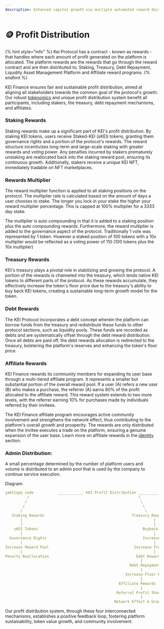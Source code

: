 ```yaml
---
description: Enhanced capital growth via multiple automated reward distribution pathways.
---
```


# 🪙 Profit Distribution

{% hint style="info" %}
Kei Protocol has a contract - known as rewards - that handles where each amount of profit generated on the platform is allocated. The platform rewards are the rewards that go through the reward contract and are then distributed to; Staking, Treasury, Debt Repayment, Liquidity  Asset Management Platform and Affiliate reward programs.
{% endhint %}

KEI Finance ensures fair and sustainable profit distribution, aimed at aligning all stakeholders towards the common goal of the protocol's growth. Our robust [tokenomics](tokenomics.md) and unique profit distribution system benefit all participants, including stakers, the treasury, debt repayment mechanisms, and affiliates.

### Staking Rewards

Staking rewards make up a significant part of KEI's profit distribution. By staking KEI tokens, users receive Staked-KEI (sKEI) tokens, granting them governance rights and a portion of the protocol's rewards. The reward structure incentivizes long-term and large-scale staking with greater rewards and voting power. Any penalties incurred by stakers prematurely unstaking are reallocated back into the staking reward pool, ensuring its continuous growth. Additionally, stakers receive a unique KEI NFT, immediately tradable on NFT marketplaces.

### Rewards Multiplier

The reward multiplier function is applied to all staking positions on the protocol. The multiplier rate is calculated based on the amount of days a user chooses to stake. The longer you lock in your stake the higher your reward multiplier percentage. This is capped at 100% multiplier for a 3333 day stake.&#x20;

The multiplier is auto compounding in that it is added to a staking position plus the auto compounding rewards. Furthermore, the reward multiplier is added to the governance aspect of the protocol. Traditionally 1 vote was represented by 1 token. However a staked position of 100 tokens with a 10x multiplier would be reflected as a voting power of 110 (100 tokens plus the 10x multiplier)&#x20;

### Treasury Rewards

KEI's treasury plays a pivotal role in stabilizing and growing the protocol. A portion of the rewards is channeled into the treasury, which lends native KEI tokens to different parts of the protocol. As these rewards accumulate, they effectively increase the token's floor price due to the treasury's ability to buy back KEI tokens, creating a sustainable long-term growth model for the token.

### Debt Rewards

The KEI Protocol incorporates a debt concept wherein the platform can borrow funds from the treasury and redistribute these funds to other protocol sections, such as liquidity pools. These funds are recorded as debts and are systematically offset through the debt reward distribution. Once all debts are paid off, the debt rewards allocation is redirected to the treasury, bolstering the platform's reserves and enhancing the token's floor price.

### Affiliate Rewards

KEI Finance rewards its community members for expanding its user base through a multi-tiered affiliate program. It represents a smaller but substantial portion of the overall reward pool. If a user (A) refers a new user (B) who makes a purchase, the referrer (A) earns 80% of the profit allocated to the affiliate reward. This reward system extends to two more levels, with the referrer earning 10% for purchases made by individuals referred by their invitees.

The KEI Finance affiliate program encourages active community involvement and strengthens the network effect, thus contributing to the platform's overall growth and prosperity. The rewards are only distributed when the invitee executes a trade on the platform, ensuring a genuine expansion of the user base.  Learn more on affiliate rewards in the [identity](../applications/affiliate.md) section.

### Admin Distribution:

A small percentage determined by the number of platform users and volume is distributed to an admin pool that is used by the company to continue service execution.&#x20;

Diagram:

```yaml
yamlCopy code           ____________ KEI Profit Distribution ____________
          /                                                  \
         /                                                    \
        /                                                      \
       /                                                        \
   Staking Rewards                                        Treasury Rewards
       |                                                            |
       |                                                            |
    sKEI Tokens                                                Buyback KEI Tokens
       |                                                            |
  Governance Rights                                            Increase Floor Price
       |                                                            |
Increase Reward Pool                                       Increase Treasury Reserve
       |                                                            |
Penalty Reallocation                                        Debt Reward Allocation
                                                              |
                                                         Debt Repayment
                                                              |
                                                       Increase Floor Price
                                                              |
                                                    Affiliate Rewards
                                                              |
                                                   Referral Profit Sharing
                                                              |
                                                  Network Effect & Growth
```

Our profit distribution system, through these four interconnected mechanisms, establishes a positive feedback loop, fostering platform sustainability, token value growth, and community involvement.

